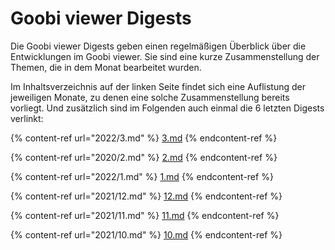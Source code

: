 # Goobi viewer Digests

Die Goobi viewer Digests geben einen regelmäßigen Überblick über die Entwicklungen im Goobi viewer. Sie sind eine kurze Zusammenstellung der Themen, die in dem Monat bearbeitet wurden.

Im Inhaltsverzeichnis auf der linken Seite findet sich eine Auflistung der jeweiligen Monate, zu denen eine solche Zusammenstellung bereits vorliegt. Und zusätzlich sind im Folgenden auch einmal die 6 letzten Digests verlinkt:

{% content-ref url="2022/3.md" %}
[3.md](2022/3.md)
{% endcontent-ref %}

{% content-ref url="2020/2.md" %}
[2.md](2020/2.md)
{% endcontent-ref %}

{% content-ref url="2022/1.md" %}
[1.md](2022/1.md)
{% endcontent-ref %}

{% content-ref url="2021/12.md" %}
[12.md](2021/12.md)
{% endcontent-ref %}

{% content-ref url="2021/11.md" %}
[11.md](2021/11.md)
{% endcontent-ref %}

{% content-ref url="2021/10.md" %}
[10.md](2021/10.md)
{% endcontent-ref %}

